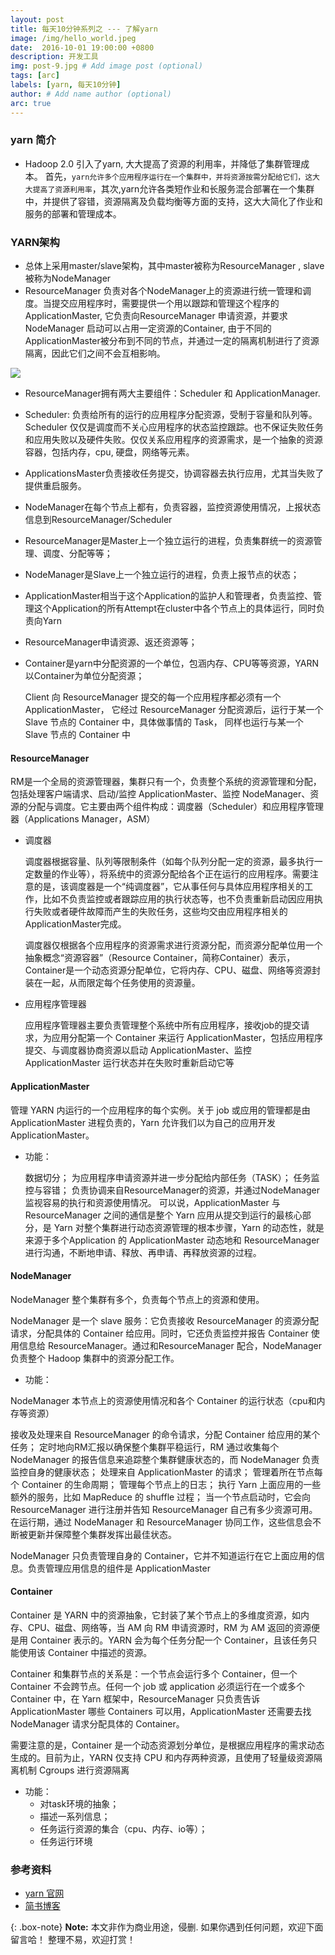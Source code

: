 ```yaml
---
layout: post
title: 每天10分钟系列之 --- 了解yarn
image: /img/hello_world.jpeg
date:  2016-10-01 19:00:00 +0800  
description: 开发工具
img: post-9.jpg # Add image post (optional)
tags: [arc]
labels: [yarn, 每天10分钟]
author: # Add name author (optional)
arc: true
---
```

### yarn 简介
- Hadoop 2.0 引入了yarn, 大大提高了资源的利用率，并降低了集群管理成本。 首先，`yarn允许多个应用程序运行在一个集群中，并将资源按需分配给它们，这大大提高了资源利用率`，其次,yarn允许各类短作业和长服务混合部署在一个集群中，并提供了容错，资源隔离及负载均衡等方面的支持，这大大简化了作业和服务的部署和管理成本。


### YARN架构
- 总体上采用master/slave架构，其中master被称为ResourceManager , slave被称为NodeManager
- ResourceManager 负责对各个NodeManager上的资源进行统一管理和调度。当提交应用程序时，需要提供一个用以跟踪和管理这个程序的ApplicationMaster, 它负责向ResourceManager 申请资源，并要求NodeManager 启动可以占用一定资源的Container, 由于不同的ApplicationMaster被分布到不同的节点，并通过一定的隔离机制进行了资源隔离，因此它们之间不会互相影响。

![](http://p6jsga0vv.bkt.clouddn.com/18-11-10/10373096.jpg)

- ResourceManager拥有两大主要组件：Scheduler 和 ApplicationManager.
- Scheduler: 负责给所有的运行的应用程序分配资源，受制于容量和队列等。Scheduler 仅仅是调度而不关心应用程序的状态监控跟踪。也不保证失败任务和应用失败以及硬件失败。仅仅关系应用程序的资源需求，是一个抽象的资源容器，包括内存，cpu, 硬盘，网络等元素。


- ApplicationsMaster负责接收任务提交，协调容器去执行应用，尤其当失败了提供重启服务。

- NodeManager在每个节点上都有，负责容器，监控资源使用情况，上报状态信息到ResourceManager/Scheduler

- ResourceManager是Master上一个独立运行的进程，负责集群统一的资源管理、调度、分配等等；
- NodeManager是Slave上一个独立运行的进程，负责上报节点的状态；
- ApplicationMaster相当于这个Application的监护人和管理者，负责监控、管理这个Application的所有Attempt在cluster中各个节点上的具体运行，同时负责向Yarn 
- ResourceManager申请资源、返还资源等；
- Container是yarn中分配资源的一个单位，包涵内存、CPU等等资源，YARN以Container为单位分配资源；


    Client 向 ResourceManager 提交的每一个应用程序都必须有一个 ApplicationMaster，
    它经过 ResourceManager 分配资源后，运行于某一个 Slave 节点的 Container 中，具体做事情的 Task，
    同样也运行与某一个 Slave 节点的 Container 中


#### ResourceManager

RM是一个全局的资源管理器，集群只有一个，负责整个系统的资源管理和分配，包括处理客户端请求、启动/监控 ApplicationMaster、监控 NodeManager、资源的分配与调度。它主要由两个组件构成：调度器（Scheduler）和应用程序管理器（Applications Manager，ASM）



- 调度器

  调度器根据容量、队列等限制条件（如每个队列分配一定的资源，最多执行一定数量的作业等），将系统中的资源分配给各个正在运行的应用程序。需要注意的是，该调度器是一个“纯调度器”，它从事任何与具体应用程序相关的工作，比如不负责监控或者跟踪应用的执行状态等，也不负责重新启动因应用执行失败或者硬件故障而产生的失败任务，这些均交由应用程序相关的ApplicationMaster完成。

  调度器仅根据各个应用程序的资源需求进行资源分配，而资源分配单位用一个抽象概念“资源容器”（Resource Container，简称Container）表示，Container是一个动态资源分配单位，它将内存、CPU、磁盘、网络等资源封装在一起，从而限定每个任务使用的资源量。
  

- 应用程序管理器

  应用程序管理器主要负责管理整个系统中所有应用程序，接收job的提交请求，为应用分配第一个 Container 来运行 ApplicationMaster，包括应用程序提交、与调度器协商资源以启动 ApplicationMaster、监控 ApplicationMaster 运行状态并在失败时重新启动它等

#### ApplicationMaster

管理 YARN 内运行的一个应用程序的每个实例。关于 job 或应用的管理都是由 ApplicationMaster 进程负责的，Yarn 允许我们以为自己的应用开发 ApplicationMaster。


- 功能：

    数据切分；
    为应用程序申请资源并进一步分配给内部任务（TASK）；
    任务监控与容错；
    负责协调来自ResourceManager的资源，并通过NodeManager监视容易的执行和资源使用情况。
    可以说，ApplicationMaster 与 ResourceManager 之间的通信是整个 Yarn 应用从提交到运行的最核心部分，是 Yarn 对整个集群进行动态资源管理的根本步骤，Yarn 的动态性，就是来源于多个Application 的 ApplicationMaster 动态地和 ResourceManager 进行沟通，不断地申请、释放、再申请、再释放资源的过程。


#### NodeManager
  NodeManager 整个集群有多个，负责每个节点上的资源和使用。

  NodeManager 是一个 slave 服务：它负责接收 ResourceManager 的资源分配请求，分配具体的 Container 给应用。同时，它还负责监控并报告 Container 使用信息给 ResourceManager。通过和ResourceManager 配合，NodeManager 负责整个 Hadoop 集群中的资源分配工作。


- 功能：

 NodeManager 本节点上的资源使用情况和各个 Container 的运行状态（cpu和内存等资源）

 接收及处理来自 ResourceManager 的命令请求，分配 Container 给应用的某个任务；
 定时地向RM汇报以确保整个集群平稳运行，RM 通过收集每个 NodeManager 的报告信息来追踪整个集群健康状态的，而 NodeManager 负责监控自身的健康状态；
 处理来自 ApplicationMaster 的请求；
 管理着所在节点每个 Container 的生命周期；
 管理每个节点上的日志；
 执行 Yarn 上面应用的一些额外的服务，比如 MapReduce 的 shuffle 过程；
 当一个节点启动时，它会向 ResourceManager 进行注册并告知 ResourceManager 自己有多少资源可用。在运行期，通过 NodeManager 和 ResourceManager 协同工作，这些信息会不断被更新并保障整个集群发挥出最佳状态。

 NodeManager 只负责管理自身的 Container，它并不知道运行在它上面应用的信息。负责管理应用信息的组件是 ApplicationMaster


#### Container

  Container 是 YARN 中的资源抽象，它封装了某个节点上的多维度资源，如内存、CPU、磁盘、网络等，当 AM 向 RM 申请资源时，RM 为 AM 返回的资源便是用 Container 表示的。YARN 会为每个任务分配一个 Container，且该任务只能使用该 Container 中描述的资源。

  Container 和集群节点的关系是：一个节点会运行多个 Container，但一个 Container 不会跨节点。任何一个 job 或 application 必须运行在一个或多个 Container 中，在 Yarn 框架中，ResourceManager 只负责告诉 ApplicationMaster 哪些 Containers 可以用，ApplicationMaster 还需要去找 NodeManager 请求分配具体的 Container。

  需要注意的是，Container 是一个动态资源划分单位，是根据应用程序的需求动态生成的。目前为止，YARN 仅支持 CPU 和内存两种资源，且使用了轻量级资源隔离机制 Cgroups 进行资源隔离

- 功能：
  - 对task环境的抽象；
  - 描述一系列信息；
  - 任务运行资源的集合（cpu、内存、io等）；
  - 任务运行环境

### 参考资料
- [yarn 官网](http://hadoop.apache.org/docs/stable/hadoop-yarn/hadoop-yarn-site/YARN.html)
- [简书博客](https://www.jianshu.com/p/f50e85bdb9ce)

{: .box-note}
**Note:** 本文非作为商业用途，侵删. 如果你遇到任何问题，欢迎下面留言哈！ 整理不易，欢迎打赏！
